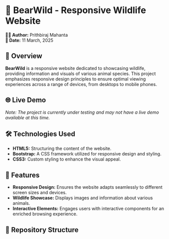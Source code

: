 # 🐻 BearWild - Responsive Wildlife Website

**👨‍💻 Author:** Prithbiraj Mahanta  
**📅 Date:** 11 March, 2025

## 📄 Overview

**BearWild** is a responsive website dedicated to showcasing wildlife, providing information and visuals of various animal species. This project emphasizes responsive design principles to ensure optimal viewing experiences across a range of devices, from desktops to mobile phones.

## 🌐 Live Demo

*Note: The project is currently under testing and may not have a live demo available at this time.*

## 🛠️ Technologies Used

- **HTML5:** Structuring the content of the website.
- **Bootstrap:** A CSS framework utilized for responsive design and styling.
- **CSS3:** Custom styling to enhance the visual appeal.

## 🚀 Features

- **Responsive Design:** Ensures the website adapts seamlessly to different screen sizes and devices.
- **Wildlife Showcase:** Displays images and information about various animals.
- **Interactive Elements:** Engages users with interactive components for an enriched browsing experience.

## 📂 Repository Structure

